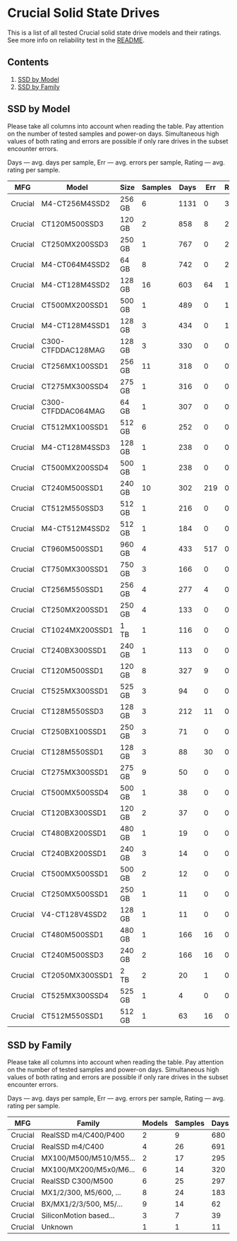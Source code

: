 Crucial Solid State Drives
==========================

This is a list of all tested Crucial solid state drive models and their ratings. See
more info on reliability test in the [README](https://github.com/linuxhw/SMART).

Contents
--------

1. [ SSD by Model  ](#ssd-by-model)
2. [ SSD by Family ](#ssd-by-family)

SSD by Model
------------

Please take all columns into account when reading the table. Pay attention on the
number of tested samples and power-on days. Simultaneous high values of both rating
and errors are possible if only rare drives in the subset encounter errors.

Days   — avg. days per sample,
Err    — avg. errors per sample,
Rating — avg. rating per sample.

| MFG       | Model              | Size   | Samples | Days  | Err   | Rating |
|-----------|--------------------|--------|---------|-------|-------|--------|
| Crucial   | M4-CT256M4SSD2     | 256 GB | 6       | 1131  | 0     | 3.10   |
| Crucial   | CT120M500SSD3      | 120 GB | 2       | 858   | 8     | 2.34   |
| Crucial   | CT250MX200SSD3     | 250 GB | 1       | 767   | 0     | 2.10   |
| Crucial   | M4-CT064M4SSD2     | 64 GB  | 8       | 742   | 0     | 2.03   |
| Crucial   | M4-CT128M4SSD2     | 128 GB | 16      | 603   | 64    | 1.59   |
| Crucial   | CT500MX200SSD1     | 500 GB | 1       | 489   | 0     | 1.34   |
| Crucial   | M4-CT128M4SSD1     | 128 GB | 3       | 434   | 0     | 1.19   |
| Crucial   | C300-CTFDDAC128MAG | 128 GB | 3       | 330   | 0     | 0.91   |
| Crucial   | CT256MX100SSD1     | 256 GB | 11      | 318   | 0     | 0.87   |
| Crucial   | CT275MX300SSD4     | 275 GB | 1       | 316   | 0     | 0.87   |
| Crucial   | C300-CTFDDAC064MAG | 64 GB  | 1       | 307   | 0     | 0.84   |
| Crucial   | CT512MX100SSD1     | 512 GB | 6       | 252   | 0     | 0.69   |
| Crucial   | M4-CT128M4SSD3     | 128 GB | 1       | 238   | 0     | 0.65   |
| Crucial   | CT500MX200SSD4     | 500 GB | 1       | 238   | 0     | 0.65   |
| Crucial   | CT240M500SSD1      | 240 GB | 10      | 302   | 219   | 0.62   |
| Crucial   | CT512M550SSD3      | 512 GB | 1       | 216   | 0     | 0.59   |
| Crucial   | M4-CT512M4SSD2     | 512 GB | 1       | 184   | 0     | 0.51   |
| Crucial   | CT960M500SSD1      | 960 GB | 4       | 433   | 517   | 0.49   |
| Crucial   | CT750MX300SSD1     | 750 GB | 3       | 166   | 0     | 0.46   |
| Crucial   | CT256M550SSD1      | 256 GB | 4       | 277   | 4     | 0.40   |
| Crucial   | CT250MX200SSD1     | 250 GB | 4       | 133   | 0     | 0.37   |
| Crucial   | CT1024MX200SSD1    | 1 TB   | 1       | 116   | 0     | 0.32   |
| Crucial   | CT240BX300SSD1     | 240 GB | 1       | 113   | 0     | 0.31   |
| Crucial   | CT120M500SSD1      | 120 GB | 8       | 327   | 9     | 0.26   |
| Crucial   | CT525MX300SSD1     | 525 GB | 3       | 94    | 0     | 0.26   |
| Crucial   | CT128M550SSD3      | 128 GB | 3       | 212   | 11    | 0.20   |
| Crucial   | CT250BX100SSD1     | 250 GB | 3       | 71    | 0     | 0.20   |
| Crucial   | CT128M550SSD1      | 128 GB | 3       | 88    | 30    | 0.17   |
| Crucial   | CT275MX300SSD1     | 275 GB | 9       | 50    | 0     | 0.14   |
| Crucial   | CT500MX500SSD4     | 500 GB | 1       | 38    | 0     | 0.11   |
| Crucial   | CT120BX300SSD1     | 120 GB | 2       | 37    | 0     | 0.10   |
| Crucial   | CT480BX200SSD1     | 480 GB | 1       | 19    | 0     | 0.05   |
| Crucial   | CT240BX200SSD1     | 240 GB | 3       | 14    | 0     | 0.04   |
| Crucial   | CT500MX500SSD1     | 500 GB | 2       | 12    | 0     | 0.04   |
| Crucial   | CT250MX500SSD1     | 250 GB | 1       | 11    | 0     | 0.03   |
| Crucial   | V4-CT128V4SSD2     | 128 GB | 1       | 11    | 0     | 0.03   |
| Crucial   | CT480M500SSD1      | 480 GB | 1       | 166   | 16    | 0.03   |
| Crucial   | CT240M500SSD3      | 240 GB | 2       | 166   | 16    | 0.03   |
| Crucial   | CT2050MX300SSD1    | 2 TB   | 2       | 20    | 1     | 0.02   |
| Crucial   | CT525MX300SSD4     | 525 GB | 1       | 4     | 0     | 0.01   |
| Crucial   | CT512M550SSD1      | 512 GB | 1       | 63    | 16    | 0.01   |

SSD by Family
-------------

Please take all columns into account when reading the table. Pay attention on the
number of tested samples and power-on days. Simultaneous high values of both rating
and errors are possible if only rare drives in the subset encounter errors.

Days   — avg. days per sample,
Err    — avg. errors per sample,
Rating — avg. rating per sample.

| MFG       | Family                 | Models | Samples | Days  | Err   | Rating |
|-----------|------------------------|--------|---------|-------|-------|--------|
| Crucial   | RealSSD m4/C400/P400   | 2      | 9       | 680   | 0     | 1.86   |
| Crucial   | RealSSD m4/C400        | 4      | 26      | 691   | 39    | 1.86   |
| Crucial   | MX100/M500/M510/M55... | 2      | 17      | 295   | 0     | 0.81   |
| Crucial   | MX100/MX200/M5x0/M6... | 6      | 14      | 320   | 156   | 0.56   |
| Crucial   | RealSSD C300/M500      | 6      | 25      | 297   | 93    | 0.48   |
| Crucial   | MX1/2/300, M5/600, ... | 8      | 24      | 183   | 2     | 0.45   |
| Crucial   | BX/MX1/2/3/500, M5/... | 9      | 14      | 62    | 2     | 0.15   |
| Crucial   | SiliconMotion based... | 3      | 7       | 39    | 0     | 0.11   |
| Crucial   | Unknown                | 1      | 1       | 11    | 0     | 0.03   |
